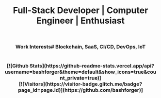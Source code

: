 <div align="center">
  <h1> Full-Stack Developer | Computer Engineer | Enthusiast </h1><br>
  <h3>Work Interests# Blockchain, SaaS, CI/CD, DevOps, IoT<h3>  
<br>
[![Github Stats](https://github-readme-stats.vercel.app/api?username=bashforger&theme=default&show_icons=true&count_private=true)]
<br>
[![Visitors](https://visitor-badge.glitch.me/badge?page_id=page.id)](https://github.com/bashforger)]

</div>
